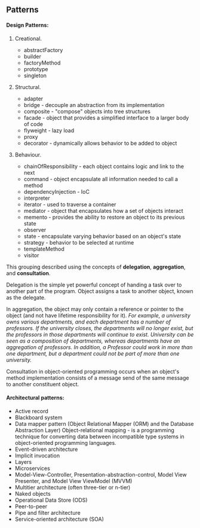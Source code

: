 Patterns
-

#### Design Patterns:

1. Creational.

    * abstractFactory
    * builder
    * factoryMethod
    * prototype
    * singleton

2. Structural.

    * adapter
    * bridge - decouple an abstraction from its implementation
    * composite - "compose" objects into tree structures
    * facade - object that provides a simplified interface to a larger body of code
    * flyweight - lazy load
    * proxy
    * decorator - dynamically allows behavior to be added to object

3. Behaviour.

    * chainOfResponsibility - each object contains logic and link to the next
    * command - object encapsulate all information needed to call a method
    * dependencyInjection - IoC
    * interpreter
    * iterator - used to traverse a container
    * mediator - object that encapsulates how a set of objects interact
    * memento - provides the ability to restore an object to its previous state
    * observer
    * state - encapsulate varying behavior based on an object's state
    * strategy - behavior to be selected at runtime
    * templateMethod
    * visitor

This grouping described using the concepts of **delegation**, **aggregation**, and **consultation**.

Delegation is the simple yet powerful concept of handing a task over to another part of the program.
Object assigns a task to another object, known as the delegate.

In aggregation, the object may only contain a reference or pointer to the object
(and not have lifetime responsibility for it).
<i>
For example, a university owns various departments, and each department has a number of professors.
If the university closes, the departments will no longer exist,
but the professors in those departments will continue to exist.
University can be seen as a composition of departments,
whereas departments have an aggregation of professors.
In addition, a Professor could work in more than one department,
but a department could not be part of more than one university.
</i>

Consultation in object-oriented programming occurs when an object's method implementation consists
of a message send of the same message to another constituent object.

#### Architectural patterns:

* Active record
* Blackboard system
* Data mapper pattern (Object Relational Mapper (ORM) and the Database Abstraction Layer)
  Object-relational mapping - is a programming technique
  for converting data between incompatible type systems in object-oriented programming languages.
* Event-driven architecture
* Implicit invocation
* Layers
* Microservices
* Model-View-Controller, Presentation-abstraction-control, Model View Presenter, and Model View ViewModel (MVVM)
* Multitier architecture (often three-tier or n-tier)
* Naked objects
* Operational Data Store (ODS)
* Peer-to-peer
* Pipe and filter architecture
* Service-oriented architecture (SOA)
